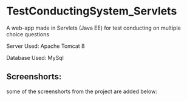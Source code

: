 # TestConductingSystem_Servlets
A web-app made in Servlets (Java EE) for test conducting on  multiple choice questions

Server Used: Apache Tomcat 8

Database Used: MySql


## Screenshorts: 
some of the screenshorts from the project are added below:



